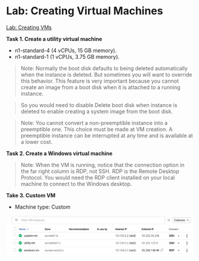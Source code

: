 # Lab: Creating Virtual Machines

[Lab: Creating VMs](https://www.cloudskillsboost.google/course_sessions/1685038/labs/314358)

**Task 1. Create a utility virtual machine**

- n1-standard-4 (4 vCPUs, 15 GB memory).
- n1-standard-1 (1 vCPUs, 3.75 GB memory).

> Note: Normally the boot disk defaults to being deleted automatically when the instance is deleted. But sometimes you will want to override this behavior. This feature is very important because you cannot create an image from a boot disk when it is attached to a running instance.

> So you would need to disable Delete boot disk when instance is deleted to enable creating a system image from the boot disk.

> Note: You cannot convert a non-preemptible instance into a preemptible one. This choice must be made at VM creation. A preemptible instance can be interrupted at any time and is available at a lower cost.

**Task 2. Create a Windows virtual machine**

> Note: When the VM is running, notice that the connection option in the far right column is RDP, not SSH. RDP is the Remote Desktop Protocol. You would need the RDP client installed on your local machine to connect to the Windows desktop.

**Take 3. Custom VM**

- Machine type: Custom

![](create-vm.png)
